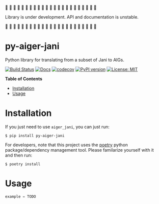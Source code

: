 🚨 🚧  🚧  🚧  🚧  🚧  🚧  🚧  🚧  🚧  🚧  🚧  🚧  🚧  🚧  🚧  🚧  🚧  🚧  🚧  🚧  🚧 🚨

Library is under development. API and documentation is unstable.

🚨 🚧  🚧  🚧  🚧  🚧  🚧  🚧  🚧  🚧  🚧  🚧  🚧  🚧  🚧  🚧  🚧  🚧  🚧  🚧  🚧  🚧 🚨 

# py-aiger-jani
Python library for translating from a subset of Jani to AIGs.

[![Build Status](https://cloud.drone.io/api/badges/mvcisback/py-aiger-jani/status.svg)](https://cloud.drone.io/mvcisback/py-aiger-jani)
[![Docs](https://img.shields.io/badge/API-link-color)](https://mvcisback.github.io/py-aiger-jani)
[![codecov](https://codecov.io/gh/mvcisback/py-aiger-jani/branch/master/graph/badge.svg)](https://codecov.io/gh/mvcisback/py-aiger-jani)
[![PyPI version](https://badge.fury.io/py/py-aiger-jani.svg)](https://badge.fury.io/py/py-aiger-jani)
[![License: MIT](https://img.shields.io/badge/License-MIT-yellow.svg)](https://opensource.org/licenses/MIT)


<!-- markdown-toc start - Don't edit this section. Run M-x markdown-toc-generate-toc again -->
**Table of Contents**

- [Installation](#installation)
- [Usage](#usage)

<!-- markdown-toc end -->


# Installation

If you just need to use `aiger_jani`, you can just run:

`$ pip install py-aiger-jani`

For developers, note that this project uses the
[poetry](https://poetry.eustace.io/) python package/dependency
management tool. Please familarize yourself with it and then
run:

`$ poetry install`

# Usage

```python
example = TODO
```

